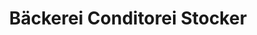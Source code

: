 ---
title: "Bäckerei Conditorei Stocker"
url: /zuerich/baeckerei-conditorei-stocker-forchstrasse/
shop: Bäckerei
---